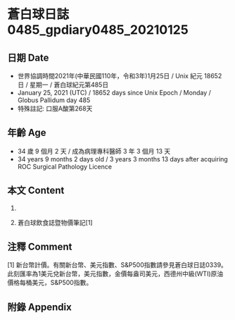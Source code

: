 [_metadata_:encoding]: - "utf-8"
[_metadata_:language]: - "zh-Hant-TW"
[_metadata_:fileformat]: - "markdown"
[_metadata_:MIME_type]: - "text/plain"
[_metadata_:markdown_version]: - "commonmark version 0.29"
[_metadata_:markdown_spec]: - "https://spec.commonmark.org/0.29/"

# 蒼白球日誌0485_gpdiary0485_20210125 #

## 日期 Date ##

* 世界協調時間2021年(中華民國110年，令和3年)1月25日 / Unix 紀元 18652 日 / 星期一 / 蒼白球紀元第485日
* January 25, 2021 (UTC) / 18652 days since Unix Epoch / Monday / Globus Pallidum day 485
* 特殊註記: 口服A酸第268天

## 年齡 Age ##

* 34 歲 9 個月 2 天 / 成為病理專科醫師 3 年 3 個月 13 天
* 34 years 9 months 2 days old / 3 years 3 months 13 days after acquiring ROC Surgical Pathology Licence

## 本文 Content ##

1. 

    
2. 蒼白球飲食誌暨物價筆記[1]

    

## 注釋 Comment ##

[1] 新台幣計價。有關新台幣、美元指數、S&P500指數請參見蒼白球日誌0339。此刻匯率為1美元兌新台幣，美元指數，金價每盎司美元，西德州中級(WTI)原油價格每桶美元，S&P500指數。



## 附錄 Appendix ##


